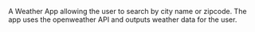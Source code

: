 A Weather App allowing the user to search by city name or zipcode. The app uses the openweather API and outputs weather data for the user.